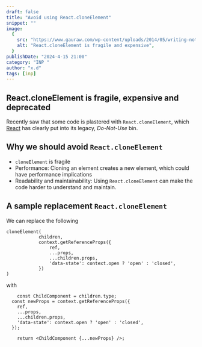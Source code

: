 ```yaml
---
draft: false
title: "Avoid using React.cloneElement"
snippet: ""
image:
  {
    src: "https://www.gauraw.com/wp-content/uploads/2014/05/writing-not-to-do-list-is-as-important-as-to-do-list-for-effective-productivity-in-life.png",
    alt: "React.cloneElement is fragile and expensive",
  }
publishDate: "2024-4-15 21:00"
category: "INP "
author: "x.d"
tags: [inp]
---
```


## React.cloneElement is fragile, expensive and deprecated

Recently saw that some code is plastered with <code>React.cloneElement</code>, which [React](https://react.dev/reference/react/cloneElement) has clearly put into its legacy, _Do-Not-Use_ bin.

## Why we should avoid `React.cloneElement`

- `cloneElement` is fragile
- Performance: Cloning an element creates a new element, which could have performance implications
- Readability and maintainability: Using `React.cloneElement` can make the code harder to understand and maintain.

## A sample replacement `React.cloneElement`

We can replace the following

```
cloneElement(
			children,
			context.getReferenceProps({
				ref,
				...props,
				...children.props,
				'data-state': context.open ? 'open' : 'closed',
			})
)
```

with

```
	const ChildComponent = children.type;
  const newProps = context.getReferenceProps({
    ref,
    ...props,
    ...children.props,
    'data-state': context.open ? 'open' : 'closed',
  });

	return <ChildComponent {...newProps} />;
```
